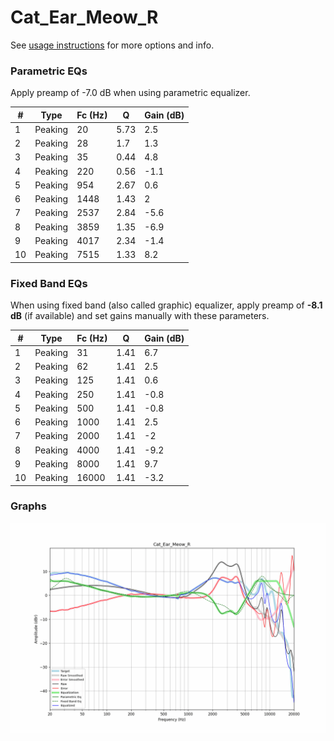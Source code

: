 # Cat_Ear_Meow_R
See [usage instructions](https://github.com/jaakkopasanen/AutoEq#usage) for more options and info.

### Parametric EQs
Apply preamp of -7.0 dB when using parametric equalizer.

|   # | Type    |   Fc (Hz) |    Q |   Gain (dB) |
|-----|---------|-----------|------|-------------|
|   1 | Peaking |        20 | 5.73 |         2.5 |
|   2 | Peaking |        28 | 1.7  |         1.3 |
|   3 | Peaking |        35 | 0.44 |         4.8 |
|   4 | Peaking |       220 | 0.56 |        -1.1 |
|   5 | Peaking |       954 | 2.67 |         0.6 |
|   6 | Peaking |      1448 | 1.43 |         2   |
|   7 | Peaking |      2537 | 2.84 |        -5.6 |
|   8 | Peaking |      3859 | 1.35 |        -6.9 |
|   9 | Peaking |      4017 | 2.34 |        -1.4 |
|  10 | Peaking |      7515 | 1.33 |         8.2 |

### Fixed Band EQs
When using fixed band (also called graphic) equalizer, apply preamp of **-8.1 dB** (if available) and set gains manually with these parameters.

|   # | Type    |   Fc (Hz) |    Q |   Gain (dB) |
|-----|---------|-----------|------|-------------|
|   1 | Peaking |        31 | 1.41 |         6.7 |
|   2 | Peaking |        62 | 1.41 |         2.5 |
|   3 | Peaking |       125 | 1.41 |         0.6 |
|   4 | Peaking |       250 | 1.41 |        -0.8 |
|   5 | Peaking |       500 | 1.41 |        -0.8 |
|   6 | Peaking |      1000 | 1.41 |         2.5 |
|   7 | Peaking |      2000 | 1.41 |        -2   |
|   8 | Peaking |      4000 | 1.41 |        -9.2 |
|   9 | Peaking |      8000 | 1.41 |         9.7 |
|  10 | Peaking |     16000 | 1.41 |        -3.2 |

### Graphs
![](./Cat_Ear_Meow_R.png)
